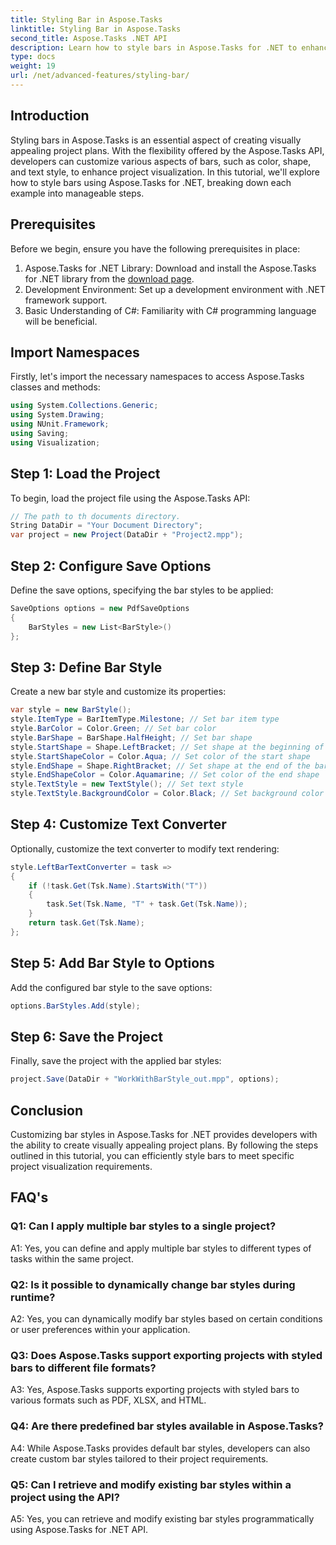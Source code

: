 ```yaml
---
title: Styling Bar in Aspose.Tasks
linktitle: Styling Bar in Aspose.Tasks
second_title: Aspose.Tasks .NET API
description: Learn how to style bars in Aspose.Tasks for .NET to enhance project visualization.
type: docs
weight: 19
url: /net/advanced-features/styling-bar/
---
```

## Introduction

Styling bars in Aspose.Tasks is an essential aspect of creating visually appealing project plans. With the flexibility offered by the Aspose.Tasks API, developers can customize various aspects of bars, such as color, shape, and text style, to enhance project visualization. In this tutorial, we'll explore how to style bars using Aspose.Tasks for .NET, breaking down each example into manageable steps.

## Prerequisites

Before we begin, ensure you have the following prerequisites in place:

1. Aspose.Tasks for .NET Library: Download and install the Aspose.Tasks for .NET library from the [download page](https://releases.aspose.com/tasks/net/).
2. Development Environment: Set up a development environment with .NET framework support.
3. Basic Understanding of C#: Familiarity with C# programming language will be beneficial.

## Import Namespaces

Firstly, let's import the necessary namespaces to access Aspose.Tasks classes and methods:

```csharp
using System.Collections.Generic;
using System.Drawing;
using NUnit.Framework;
using Saving;
using Visualization;

```

## Step 1: Load the Project

To begin, load the project file using the Aspose.Tasks API:

```csharp
// The path to th documents directory.
String DataDir = "Your Document Directory";
var project = new Project(DataDir + "Project2.mpp");
```

## Step 2: Configure Save Options

Define the save options, specifying the bar styles to be applied:

```csharp
SaveOptions options = new PdfSaveOptions
{
    BarStyles = new List<BarStyle>()
};
```

## Step 3: Define Bar Style

Create a new bar style and customize its properties:

```csharp
var style = new BarStyle();
style.ItemType = BarItemType.Milestone; // Set bar item type
style.BarColor = Color.Green; // Set bar color
style.BarShape = BarShape.HalfHeight; // Set bar shape
style.StartShape = Shape.LeftBracket; // Set shape at the beginning of the bar
style.StartShapeColor = Color.Aqua; // Set color of the start shape
style.EndShape = Shape.RightBracket; // Set shape at the end of the bar
style.EndShapeColor = Color.Aquamarine; // Set color of the end shape
style.TextStyle = new TextStyle(); // Set text style
style.TextStyle.BackgroundColor = Color.Black; // Set background color for text
```

## Step 4: Customize Text Converter

Optionally, customize the text converter to modify text rendering:

```csharp
style.LeftBarTextConverter = task =>
{
    if (!task.Get(Tsk.Name).StartsWith("T"))
    {
        task.Set(Tsk.Name, "T" + task.Get(Tsk.Name));
    }
    return task.Get(Tsk.Name);
};
```

## Step 5: Add Bar Style to Options

Add the configured bar style to the save options:

```csharp
options.BarStyles.Add(style);
```

## Step 6: Save the Project

Finally, save the project with the applied bar styles:

```csharp
project.Save(DataDir + "WorkWithBarStyle_out.mpp", options);
```

## Conclusion

Customizing bar styles in Aspose.Tasks for .NET provides developers with the ability to create visually appealing project plans. By following the steps outlined in this tutorial, you can efficiently style bars to meet specific project visualization requirements.

## FAQ's

### Q1: Can I apply multiple bar styles to a single project?

A1: Yes, you can define and apply multiple bar styles to different types of tasks within the same project.
   
### Q2: Is it possible to dynamically change bar styles during runtime?

A2: Yes, you can dynamically modify bar styles based on certain conditions or user preferences within your application.
   
### Q3: Does Aspose.Tasks support exporting projects with styled bars to different file formats?

A3: Yes, Aspose.Tasks supports exporting projects with styled bars to various formats such as PDF, XLSX, and HTML.
   
### Q4: Are there predefined bar styles available in Aspose.Tasks?

A4: While Aspose.Tasks provides default bar styles, developers can also create custom bar styles tailored to their project requirements.
   
### Q5: Can I retrieve and modify existing bar styles within a project using the API?

A5: Yes, you can retrieve and modify existing bar styles programmatically using Aspose.Tasks for .NET API.
